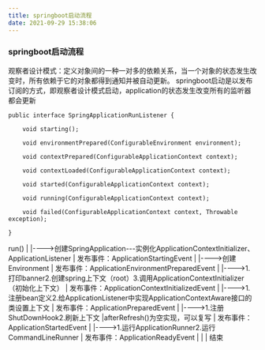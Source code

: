 ```yaml
---
title: springboot启动流程
date: 2021-09-29 15:38:06
---
```



### springboot启动流程
观察者设计模式：定义对象间的一种一对多的依赖关系，当一个对象的状态发生改变时，所有依赖于它的对象都得到通知并被自动更新。
springboot启动是以发布订阅的方式，即观察者设计模式启动，application的状态发生改变所有的监听器都会更新

```
public interface SpringApplicationRunListener {

	void starting();

	void environmentPrepared(ConfigurableEnvironment environment);

	void contextPrepared(ConfigurableApplicationContext context);

	void contextLoaded(ConfigurableApplicationContext context);

	void started(ConfigurableApplicationContext context);

	void running(ConfigurableApplicationContext context);

	void failed(ConfigurableApplicationContext context, Throwable exception);

}
```


run()
|
|---->创建SpringApplication---实例化ApplicationContextInitializer、ApplicationListener
|
发布事件：ApplicationStartingEvent
|
|---->创建Environment
|
发布事件：ApplicationEnvironmentPreparedEvent
|
|---->1.打印banner2.创建spring上下文（root）3.调用ApplicationContextInitializer（初始化上下文）
|
发布事件：ApplicationContextInitializedEvent
|
|---->1.注册bean定义2.给ApplicationListener中实现ApplicationContextAware接口的类设置上下文
|
发布事件：ApplicationPreparedEvent
|
|---->1.注册ShutDownHook2.刷新上下文 |afterRefresh()为空实现，可以复写
|
发布事件：ApplicationStartedEvent
|
|---->1.运行ApplicationRunner2.运行CommandLineRunner
|
发布事件：ApplicationReadyEvent
|
|
|
结束

